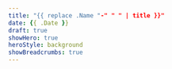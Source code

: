```yaml
---
title: "{{ replace .Name "-" " " | title }}"
date: {{ .Date }}
draft: true
showHero: true
heroStyle: background
showBreadcrumbs: true
---
```


